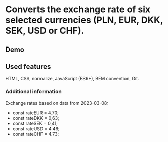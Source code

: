 # Converts the exchange rate of six selected currencies (PLN, EUR, DKK, SEK, USD or CHF).

## Demo


## Used features
HTML, CSS, normalize, JavaScript (ES6+), BEM convention, Git.

### Additional information
Exchange rates based on data from 2023-03-08:


- const rateEUR = 4.70;
- const rateDKK = 0,63;
- const rateSEK = 0,41;
- const rateUSD = 4.46;
- const rateCHF = 4.73;


